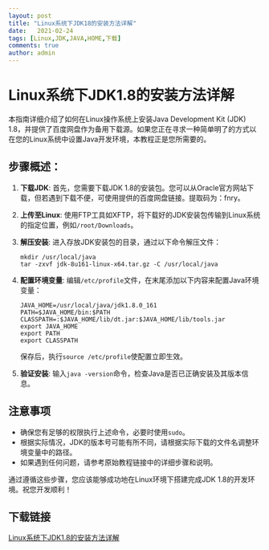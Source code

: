 ```yaml
---
layout: post
title: "Linux系统下JDK18的安装方法详解"
date:   2021-02-24
tags: [Linux,JDK,JAVA,HOME,下载]
comments: true
author: admin
---
```

# Linux系统下JDK1.8的安装方法详解

本指南详细介绍了如何在Linux操作系统上安装Java Development Kit (JDK) 1.8，并提供了百度网盘作为备用下载源。如果您正在寻求一种简单明了的方式以在您的Linux系统中设置Java开发环境，本教程正是您所需要的。

## 步骤概述：

1. **下载JDK**: 首先，您需要下载JDK 1.8的安装包。您可以从Oracle官方网站下载，但若遇到下载不便，可使用提供的百度网盘链接。提取码为：fnry。
   
2. **上传至Linux**: 使用FTP工具如XFTP，将下载好的JDK安装包传输到Linux系统的指定位置，例如`/root/Downloads`。

3. **解压安装**: 进入存放JDK安装包的目录，通过以下命令解压文件：
   ```shell
   mkdir /usr/local/java
   tar -zxvf jdk-8u161-linux-x64.tar.gz -C /usr/local/java
   ```

4. **配置环境变量**: 编辑`/etc/profile`文件，在末尾添加以下内容来配置Java环境变量：
   ```shell
   JAVA_HOME=/usr/local/java/jdk1.8.0_161
   PATH=$JAVA_HOME/bin:$PATH
   CLASSPATH=:$JAVA_HOME/lib/dt.jar:$JAVA_HOME/lib/tools.jar
   export JAVA_HOME
   export PATH
   export CLASSPATH
   ```
   保存后，执行`source /etc/profile`使配置立即生效。

5. **验证安装**: 输入`java -version`命令，检查Java是否已正确安装及其版本信息。

## 注意事项
- 确保您有足够的权限执行上述命令，必要时使用`sudo`。
- 根据实际情况，JDK的版本号可能有所不同，请根据实际下载的文件名调整环境变量中的路径。
- 如果遇到任何问题，请参考原始教程链接中的详细步骤和说明。

通过遵循这些步骤，您应该能够成功地在Linux环境下搭建完成JDK 1.8的开发环境。祝您开发顺利！

## 下载链接

[Linux系统下JDK1.8的安装方法详解](https://pan.quark.cn/s/9ecc7f9b80a9)